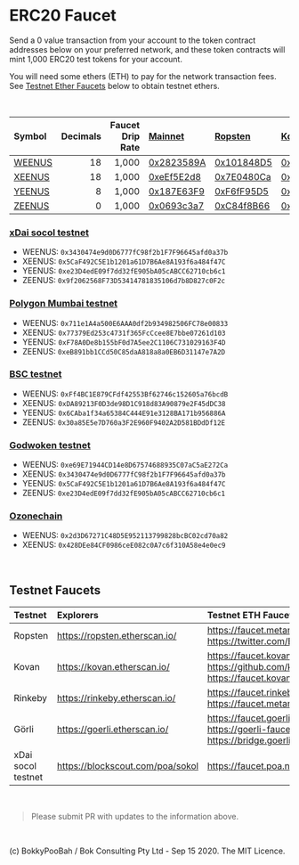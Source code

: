 # ERC20 Faucet

Send a 0 value transaction from your account to the token contract addresses below on your preferred network, and these token contracts will mint 1,000 ERC20 test tokens for your account.

You will need some ethers (ETH) to pay for the network transaction fees. See [Testnet Ether Faucets](#testnet-ether-faucets) below to obtain testnet ethers.

<br />

| Symbol                              | Decimals | Faucet Drip Rate | [Mainnet](https://etherscan.io/)                                                           | [Ropsten](https://ropsten.etherscan.io/)                                                           | [Kovan](https://kovan.etherscan.io/)                                                             | [Rinkeby](https://rinkeby.etherscan.io/)                                                           | [Görli](https://goerli.etherscan.io/)                                                             | [xDai](https://explorer.poa.network/poa/xdai/)                                                             |
| :---------------------------------- | -------: | ---------------: | :----------------------------------------------------------------------------------------- | :------------------------------------------------------------------------------------------------- | :----------------------------------------------------------------------------------------------- | :------------------------------------------------------------------------------------------------- | :------------------------------------------------------------------------------------------------ | :--------------------------------------------------------------------------------------------------------- |
| [WEENUS](contracts/WeenusToken.sol) |       18 |            1,000 | [0x2823589A](https://etherscan.io/address/0x2823589Ae095D99bD64dEeA80B4690313e2fB519#code) | [0x101848D5](https://ropsten.etherscan.io/address/0x101848D5C5bBca18E6b4431eEdF6B95E9ADF82FA#code) | [0xaFF4481D](https://kovan.etherscan.io/address/0xaFF4481D10270F50f203E0763e2597776068CBc5#code) | [0xaFF4481D](https://rinkeby.etherscan.io/address/0xaFF4481D10270F50f203E0763e2597776068CBc5#code) | [0xaFF4481D](https://goerli.etherscan.io/address/0xaFF4481D10270F50f203E0763e2597776068CBc5#code) | [0xE6421E9a](https://blockscout.com/poa/xdai/address/0xE6421E9aF92aca6a81C9fD0BAbacE4a9c5691c60/contracts) |
| [XEENUS](contracts/XeenusToken.sol) |       18 |            1,000 | [0xeEf5E2d8](https://etherscan.io/address/0xeEf5E2d8255E973d587217f9509B416b41CA5870#code) | [0x7E0480Ca](https://ropsten.etherscan.io/address/0x7E0480Ca9fD50EB7A3855Cf53c347A1b4d6A2FF5#code) | [0x022E292b](https://kovan.etherscan.io/address/0x022E292b44B5a146F2e8ee36Ff44D3dd863C915c#code) | [0x022E292b](https://rinkeby.etherscan.io/address/0x022E292b44B5a146F2e8ee36Ff44D3dd863C915c#code) | [0x022E292b](https://goerli.etherscan.io/address/0x022E292b44B5a146F2e8ee36Ff44D3dd863C915c#code) | [0xB6D06c9b](https://blockscout.com/poa/xdai/address/0xB6D06c9b5C4a65f389796CB713D04ac8Da6fAA01/contracts) |
| [YEENUS](contracts/YeenusToken.sol) |        8 |            1,000 | [0x187E63F9](https://etherscan.io/address/0x187E63F9eBA692A0ac98d3edE6fEb870AF0079e1#code) | [0xF6fF95D5](https://ropsten.etherscan.io/address/0xF6fF95D53E08c9660dC7820fD5A775484f77183A#code) | [0xc6fDe3FD](https://kovan.etherscan.io/address/0xc6fDe3FD2Cc2b173aEC24cc3f267cb3Cd78a26B7#code) | [0xc6fDe3FD](https://rinkeby.etherscan.io/address/0xc6fDe3FD2Cc2b173aEC24cc3f267cb3Cd78a26B7#code) | [0xc6fDe3FD](https://goerli.etherscan.io/address/0xc6fDe3FD2Cc2b173aEC24cc3f267cb3Cd78a26B7#code) | [0x0257f5d2](https://blockscout.com/poa/xdai/address/0x0257f5d2f23E41aB39F6016BF3B0010955E5F596/contracts) |
| [ZEENUS](contracts/ZeenusToken.sol) |        0 |            1,000 | [0x0693c3a7](https://etherscan.io/address/0x0693c3a780A0a757E803a4BD76bCf43d438f8806#code) | [0xC84f8B66](https://ropsten.etherscan.io/address/0xC84f8B669Ccb91C86AB2b38060362b9956f2De52#code) | [0x1f9061B9](https://kovan.etherscan.io/address/0x1f9061B953bBa0E36BF50F21876132DcF276fC6e#code) | [0x1f9061B9](https://rinkeby.etherscan.io/address/0x1f9061B953bBa0E36BF50F21876132DcF276fC6e#code) | [0x1f9061B9](https://goerli.etherscan.io/address/0x1f9061B953bBa0E36BF50F21876132DcF276fC6e#code) | [0x81F4Ce55](https://blockscout.com/poa/xdai/address/0x81F4Ce556E4b47748ad2Ab8878FeE5054CbAB7a2/contracts) |

### [xDai socol testnet](https://blockscout.com/poa/sokol)

- WEENUS: `0x3430474e9d0D6777fC98f2b1F7F96645afd0a37b`
- XEENUS: `0x5CaF492C5E1b1201a61D7B6Ae8A193f6a484f47C`
- YEENUS: `0xe23D4edE09f7dd32fE905bA05cABCC62710cb6c1`
- ZEENUS: `0x9f2062568F73D53414781835106d7b8D827c0F2c`

### [Polygon Mumbai testnet](https://blockscout.com/poa/sokol)

- WEENUS: `0x711e1A4a500E6AAA0df2b934982506FC78e00833`
- XEENUS: `0x77379Ed253c4731f365FcCcee8E7bbe07261d103`
- YEENUS: `0xF78A0De8b155bF0d7A5ee2C1106C731029163F4D`
- ZEENUS: `0xeB891bb1CCd50C85daA818a8a0EB6D31147e7A2D`

### [BSC testnet](https://testnet.bscscan.com/)

- WEENUS: `0xFf4BC1E879CFdf42553Bf62746c152605a76bcdB`
- XEENUS: `0xDA89213F0D3de98D1C918d83A90879e2F45dDC38`
- YEENUS: `0x6CAba1f34a65384C444E91e3128BA171b956886A`
- ZEENUS: `0x30a85E5e7D760a3F2E960F9402A2D581BDdDf12E`

### [Godwoken testnet](https://v1.aggron.gwscan.com/)

- WEENUS: `0xe69E71944CD14e8D67574688935C07aC5aE272Ca`
- XEENUS: `0x3430474e9d0D6777fC98f2b1F7F96645afd0a37b`
- YEENUS: `0x5CaF492C5E1b1201a61D7B6Ae8A193f6a484f47C`
- ZEENUS: `0xe23D4edE09f7dd32fE905bA05cABCC62710cb6c1`

### [Ozonechain](https://ozonescan.io/)

- WEENUS: `0x2d3D67271C48D5E952113799828bcBC02cd70a82`
- XEENUS: `0x428DEe84CF0986ceE082c0A7c6f310A58e4e0ec9`

<br />

## Testnet Faucets

| Testnet            | Explorers                        | Testnet ETH Faucets                                                                                                  |
| :----------------- | :------------------------------- | :------------------------------------------------------------------------------------------------------------------- |
| Ropsten            | https://ropsten.etherscan.io/    | https://faucet.metamask.io/<br />https://twitter.com/BokkyPooBah/status/1099498823699714048                          |
| Kovan              | https://kovan.etherscan.io/      | https://faucet.kovan.network/<br />https://github.com/kovan-testnet/faucet<br />https://faucet.kovan.radarrelay.com/ |
| Rinkeby            | https://rinkeby.etherscan.io/    | https://faucet.rinkeby.io/<br />https://faucet.metamask.io/                                                          |
| Görli              | https://goerli.etherscan.io/     | https://faucet.goerli.mudit.blog/<br />https://goerli-faucet.slock.it/<br />https://bridge.goerli.com/               |
| xDai socol testnet | https://blockscout.com/poa/sokol | https://faucet.poa.network/                                                                                          |

<br />

> Please submit PR with updates to the information above.

<br />

(c) BokkyPooBah / Bok Consulting Pty Ltd - Sep 15 2020. The MIT Licence.
